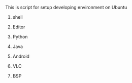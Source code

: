 This is script for setup developing environment on Ubuntu

1. shell

2. Editor

3. Python

4. Java

5. Android

6. VLC

7. BSP 
